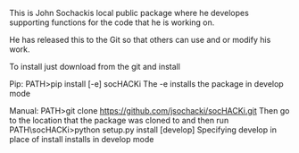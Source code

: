 This is John Sochackis local public package where he developes
supporting functions for the code that he is working on.

He has released this to the Git so that others can use
and or modify his work.

To install just download from the git and install

Pip:
PATH>pip install [-e] socHACKi
The -e installs the package in develop mode

Manual:
PATH>git clone https://github.com/jsochacki/socHACKi.git
Then go to the location that the package was cloned to and then run
PATH\socHACKi>python setup.py install [develop]
Specifying develop in place of install installs in develop mode
